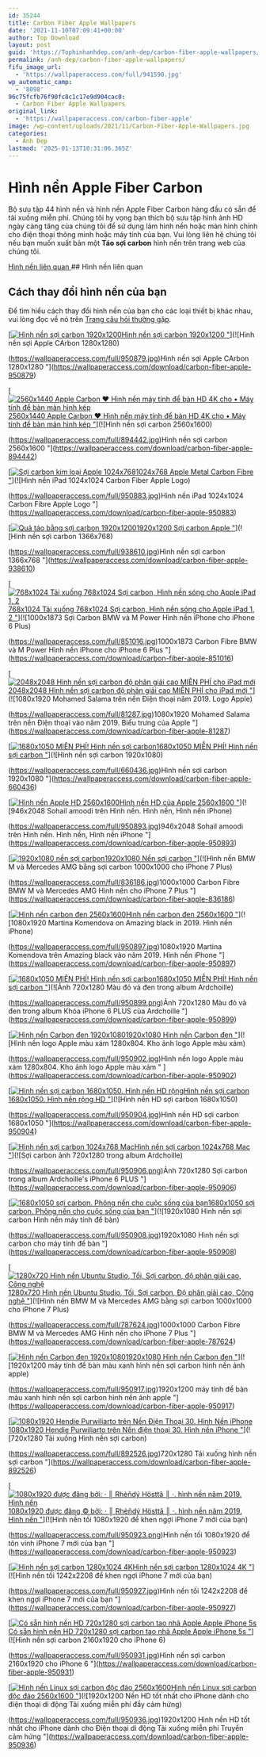 ```yaml
---
id: 35244
title: Carbon Fiber Apple Wallpapers
date: '2021-11-10T07:09:41+00:00'
author: Top Download
layout: post
guid: 'https://Tophinhanhdep.com/anh-dep/carbon-fiber-apple-wallpapers/'
permalink: /anh-dep/carbon-fiber-apple-wallpapers/
fifu_image_url:
  - 'https://wallpaperaccess.com/full/941590.jpg'
wp_automatic_camp:
  - '8098'
96c75fcfb76f90fc8c1c17e9d904cac0:
  - Carbon Fiber Apple Wallpapers
original_link:
  - 'https://wallpaperaccess.com/carbon-fiber-apple'
image: /wp-content/uploads/2021/11/Carbon-Fiber-Apple-Wallpapers.jpg
categories:
  - Ảnh Đẹp
lastmod: '2025-01-13T10:31:06.365Z'
---
```

# Hình nền Apple Fiber Carbon

Bộ sưu tập 44 hình nền và hình nền Apple Fiber Carbon hàng đầu có sẵn để tải xuống miễn phí. Chúng tôi hy vọng bạn thích bộ sưu tập hình ảnh HD ngày càng tăng của chúng tôi để sử dụng làm hình nền hoặc màn hình chính cho điện thoại thông minh hoặc máy tính của bạn. Vui lòng liên hệ chúng tôi nếu bạn muốn xuất bản một **Táo sợi carbon** hình nền trên trang web của chúng tôi.

[Hình nền liên quan ](#related) ## Hình nền liên quan

## Cách thay đổi hình nền của bạn

Để tìm hiểu cách thay đổi hình nền của bạn cho các loại thiết bị khác nhau, vui lòng đọc về nó trên [Trang câu hỏi thường gặp](https://tophinhanhdep.com/faq/).

  
[[![Hình nền sợi carbon 1920x1200](https://wallpaperaccess.com/full/941590.jpg)Hình nền sợi carbon 1920x1200 "](https://wallpaperaccess.com/download/carbon-fiber-apple-941590)](![Hình nền sợi Apple CArbon 1280x1280)

(https://wallpaperaccess.com/full/950879.jpg)Hình nền sợi Apple CArbon 1280x1280 "](https://wallpaperaccess.com/download/carbon-fiber-apple-950879)

[[![2560x1440 Apple Carbon ❤ Hình nền máy tính để bàn HD 4K cho • Máy tính để bàn màn hình kép](https://wallpaperaccess.com/full/950880.jpg)2560x1440 Apple Carbon ❤ Hình nền máy tính để bàn HD 4K cho • Máy tính để bàn màn hình kép "](https://wallpaperaccess.com/download/carbon-fiber-apple-950880)](![Hình nền sợi carbon 2560x1600)

(https://wallpaperaccess.com/full/894442.jpg)Hình nền sợi carbon 2560x1600 "](https://wallpaperaccess.com/download/carbon-fiber-apple-894442)

[[![Sợi carbon kim loại Apple 1024x768](https://wallpaperaccess.com/full/936826.jpg)1024x768 Apple Metal Carbon Fibre "](https://wallpaperaccess.com/download/carbon-fiber-apple-936826)](![Hình nền iPad 1024x1024 Carbon Fiber Apple Logo)

(https://wallpaperaccess.com/full/950883.jpg)Hình nền iPad 1024x1024 Carbon Fibre Apple Logo "](https://wallpaperaccess.com/download/carbon-fiber-apple-950883)

[[![Quả táo bằng sợi carbon 1920x1200](https://wallpaperaccess.com/full/950884.jpg)1920x1200 Sợi carbon Apple "](https://wallpaperaccess.com/download/carbon-fiber-apple-950884)](![Hình nền sợi carbon 1366x768)

(https://wallpaperaccess.com/full/938610.jpg)Hình nền sợi carbon 1366x768 "](https://wallpaperaccess.com/download/carbon-fiber-apple-938610)

[[![768x1024 Tải xuống 768x1024 Sợi carbon, Hình nền sóng cho Apple iPad 1, 2](https://wallpaperaccess.com/full/950886.jpg)768x1024 Tải xuống 768x1024 Sợi carbon, Hình nền sóng cho Apple iPad 1, 2 "](https://wallpaperaccess.com/download/carbon-fiber-apple-950886)](![1000x1873 Sợi Carbon BMW và M Power Hình nền iPhone cho iPhone 6 Plus)

(https://wallpaperaccess.com/full/851016.jpg)1000x1873 Carbon Fibre BMW và M Power Hình nền iPhone cho iPhone 6 Plus "](https://wallpaperaccess.com/download/carbon-fiber-apple-851016)

[[![2048x2048 Hình nền sợi carbon độ phân giải cao MIỄN PHÍ cho iPad mới](https://wallpaperaccess.com/full/252230.png)2048x2048 Hình nền sợi carbon độ phân giải cao MIỄN PHÍ cho iPad mới "](https://wallpaperaccess.com/download/carbon-fiber-apple-252230)](![1080x1920 Mohamed Salama trên nền Điện thoại năm 2019. Logo Apple)

(https://wallpaperaccess.com/full/81287.jpg)1080x1920 Mohamed Salama trên nền Điện thoại vào năm 2019. Biểu trưng của Apple "](https://wallpaperaccess.com/download/carbon-fiber-apple-81287)

[[![1680x1050 MIỄN PHÍ!  Hình nền sợi carbon](https://wallpaperaccess.com/full/936820.png)1680x1050 MIỄN PHÍ! Hình nền sợi carbon "](https://wallpaperaccess.com/download/carbon-fiber-apple-936820)](![Hình nền sợi carbon 1920x1080)

(https://wallpaperaccess.com/full/660436.jpg)Hình nền sợi carbon 1920x1080 "](https://wallpaperaccess.com/download/carbon-fiber-apple-660436)

[[![Hình nền Apple HD 2560x1600](https://wallpaperaccess.com/full/950892.jpg)Hình nền HD của Apple 2560x1600 "](https://wallpaperaccess.com/download/carbon-fiber-apple-950892)](![946x2048 Sohail amoodi trên Hình nền.  Hình nền, Hình nền iPhone)

(https://wallpaperaccess.com/full/950893.jpg)946x2048 Sohail amoodi trên Hình nền. Hình nền, Hình nền iPhone "](https://wallpaperaccess.com/download/carbon-fiber-apple-950893)

[[![1920x1080 nền sợi carbon](https://wallpaperaccess.com/full/950894.png)1920x1080 Nền sợi carbon "](https://wallpaperaccess.com/download/carbon-fiber-apple-950894)](![Hình nền BMW M và Mercedes AMG bằng sợi carbon 1000x1000 cho iPhone 7 Plus)

(https://wallpaperaccess.com/full/836186.jpg)1000x1000 Carbon Fibre BMW M và Mercedes AMG Hình nền cho iPhone 7 Plus "](https://wallpaperaccess.com/download/carbon-fiber-apple-836186)

[[![Hình nền carbon đen 2560x1600](https://wallpaperaccess.com/full/834629.jpg)Hình nền carbon đen 2560x1600 "](https://wallpaperaccess.com/download/carbon-fiber-apple-834629)](![1080x1920 Martina Komendova on Amazing black in 2019. Hình nền iPhone)

(https://wallpaperaccess.com/full/950897.jpg)1080x1920 Martina Komendova trên Amazing black vào năm 2019. Hình nền iPhone "](https://wallpaperaccess.com/download/carbon-fiber-apple-950897)

[[![1680x1050 MIỄN PHÍ!  Hình nền sợi carbon](https://wallpaperaccess.com/full/252184.png)1680x1050 MIỄN PHÍ! Hình nền sợi carbon "](https://wallpaperaccess.com/download/carbon-fiber-apple-252184)](![Ảnh 720x1280 Màu đỏ và đen trong album Ardchoille)

(https://wallpaperaccess.com/full/950899.png)Ảnh 720x1280 Màu đỏ và đen trong album Khóa iPhone 6 PLUS của Ardchoille "](https://wallpaperaccess.com/download/carbon-fiber-apple-950899)

[[![Hình nền Carbon đen 1920x1080](https://wallpaperaccess.com/full/950901.jpg)1920x1080 Hình nền Carbon đen "](https://wallpaperaccess.com/download/carbon-fiber-apple-950901)](![Hình nền logo Apple màu xám 1280x804.  Kho ảnh logo Apple màu xám)

(https://wallpaperaccess.com/full/950902.jpg)Hình nền logo Apple màu xám 1280x804. Kho ảnh logo Apple màu xám " ](https://wallpaperaccess.com/download/carbon-fiber-apple-950902)

[[![Hình nền sợi carbon 1680x1050.  Hình nền HD rộng](https://wallpaperaccess.com/full/948111.jpg)Hình nền sợi carbon 1680x1050. Hình nền rộng HD "](https://wallpaperaccess.com/download/carbon-fiber-apple-948111)](![Hình nền HD sợi carbon 1680x1050)

(https://wallpaperaccess.com/full/950904.jpg)Hình nền HD sợi carbon 1680x1050 "](https://wallpaperaccess.com/download/carbon-fiber-apple-950904)

[[![Hình nền sợi carbon 1024x768 Mac](https://wallpaperaccess.com/full/950905.jpg)Hình nền sợi carbon 1024x768 Mac "](https://wallpaperaccess.com/download/carbon-fiber-apple-950905)](![Sợi carbon ảnh 720x1280 trong album Ardchoille)

(https://wallpaperaccess.com/full/950906.png)Ảnh 720x1280 Sợi carbon trong album Ardchoille's iPhone 6 PLUS "](https://wallpaperaccess.com/download/carbon-fiber-apple-950906)

[[![1680x1050 sợi carbon.  Phông nền cho cuộc sống của bạn](https://wallpaperaccess.com/full/950907.jpg)1680x1050 sợi carbon. Phông nền cho cuộc sống của bạn "](https://wallpaperaccess.com/download/carbon-fiber-apple-950907)](![1920x1080 Hình nền sợi carbon Hình nền máy tính để bàn)

(https://wallpaperaccess.com/full/950908.jpg)1920x1080 Hình nền sợi carbon cho máy tính để bàn "](https://wallpaperaccess.com/download/carbon-fiber-apple-950908)

[[![1280x720 Hình nền Ubuntu Studio, Tối, Sợi carbon, độ phân giải cao, Công nghệ](https://wallpaperaccess.com/full/950910.png)1280x720 Hình nền Ubuntu Studio, Tối, Sợi carbon, Độ phân giải cao, Công nghệ "](https://wallpaperaccess.com/download/carbon-fiber-apple-950910)](![Hình nền BMW M và Mercedes AMG bằng sợi carbon 1000x1000 cho iPhone 7 Plus)

(https://wallpaperaccess.com/full/787624.jpg)1000x1000 Carbon Fibre BMW M và Mercedes AMG Hình nền cho iPhone 7 Plus "](https://wallpaperaccess.com/download/carbon-fiber-apple-787624)

[[![Hình nền Carbon đen 1920x1080](https://wallpaperaccess.com/full/834709.jpg)1920x1080 Hình nền Carbon đen "](https://wallpaperaccess.com/download/carbon-fiber-apple-834709)](![1920x1200 máy tính để bàn màu xanh hình nền sợi carbon hình nền ảnh apple)

(https://wallpaperaccess.com/full/950917.jpg)1920x1200 máy tính để bàn màu xanh hình nền sợi carbon hình nền ảnh apple "](https://wallpaperaccess.com/download/carbon-fiber-apple-950917)

[[![1080x1920 Hendie Purwiliarto trên Nền Điện Thoại 30. Hình Nền iPhone](https://wallpaperaccess.com/full/950918.jpg)1080x1920 Hendie Purwiliarto trên Nền điện thoại 30. Hình nền iPhone "](https://wallpaperaccess.com/download/carbon-fiber-apple-950918)](![720x1280 Tải xuống Hình nền sợi carbon)

(https://wallpaperaccess.com/full/892526.jpg)720x1280 Tải xuống hình nền sợi carbon "](https://wallpaperaccess.com/download/carbon-fiber-apple-892526)

[[![1080x1920 được đăng bởi: · ║ Rhèñdý Hösttâ ║ ·.  hình nền năm 2019. Hình nền](https://wallpaperaccess.com/full/940706.jpg)1080x1920 được đăng © bởi: · ║ Rhèñdý Hösttâ ║ ·. hình nền năm 2019. Hình nền "](https://wallpaperaccess.com/download/carbon-fiber-apple-940706)](![Hình nền tối 1080x1920 để khen ngợi iPhone 7 mới của bạn)

(https://wallpaperaccess.com/full/950923.png)Hình nền tối 1080x1920 để tôn vinh iPhone 7 mới của bạn "](https://wallpaperaccess.com/download/carbon-fiber-apple-950923)

[[![Hình nền sợi carbon 1280x1024 4K](https://wallpaperaccess.com/full/950925.jpg)Hình nền sợi carbon 1280x1024 4K "](https://wallpaperaccess.com/download/carbon-fiber-apple-950925)](![Hình nền tối 1242x2208 để khen ngợi iPhone 7 mới của bạn)

(https://wallpaperaccess.com/full/950927.jpg)Hình nền tối 1242x2208 để khen ngợi iPhone 7 mới của bạn "](https://wallpaperaccess.com/download/carbon-fiber-apple-950927)

[[![Có sẵn hình nền HD 720x1280 sợi carbon tao nhã Apple Apple iPhone 5s](https://wallpaperaccess.com/full/950928.jpg)Có sẵn hình nền HD 720x1280 sợi carbon tao nhã Apple Apple iPhone 5s "](https://wallpaperaccess.com/download/carbon-fiber-apple-950928)](![Hình nền sợi carbon 2160x1920 cho iPhone 6)

(https://wallpaperaccess.com/full/950931.jpg)Hình nền sợi carbon 2160x1920 cho iPhone 6 "](https://wallpaperaccess.com/download/carbon-fiber-apple-950931)

[[![Hình nền Linux sợi carbon độc đáo 2560x1600](https://wallpaperaccess.com/full/660512.jpg)Hình nền Linux sợi carbon độc đáo 2560x1600 "](https://wallpaperaccess.com/download/carbon-fiber-apple-660512)](![1920x1200 Nền HD tốt nhất cho iPhone dành cho điện thoại di động Tải xuống miễn phí đầy cảm hứng)

(https://wallpaperaccess.com/full/950936.jpg)1920x1200 Hình nền HD tốt nhất cho iPhone dành cho Điện thoại di động Tải xuống miễn phí Truyền cảm hứng "](https://wallpaperaccess.com/download/carbon-fiber-apple-950936)
